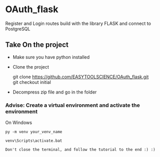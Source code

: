 # OAuth_flask
Register and Login routes build with the library FLASK and connect to PostgreSQL

## Take On the project
  - Make sure you have python installed  
  - Clone the project  
  
    git clone https://github.com/EASYTOOLSCIENCE/OAuth_flask.git  
    git checkout initial
    
  - Decompress zip file and go in the folder  

### Advise: Create a virtual environment and activate the environment  
  On Windows  
  
    py -m venv your_venv_name  
    
    venv\Scripts\activate.bat  

    Don't close the terminal, and follow the tutorial to the end :) :)  

    
